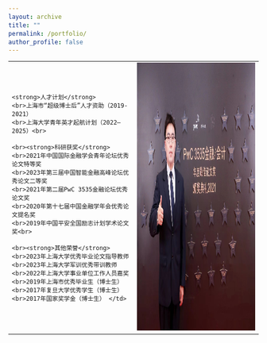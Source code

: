 ```yaml
---
layout: archive
title: ""
permalink: /portfolio/
author_profile: false
---
```


<table width= "100%" frame=void>
  <tr>
  <td width= "50%" > 
    
    <strong>人才计划</strong>
    <br>上海市“超级博士后”人才资助（2019-2021）
    <br>上海大学青年英才起航计划（2022–2025）<br>
    
    <br><strong>科研获奖</strong>
    <br>2021年中国国际金融学会青年论坛优秀论文特等奖
    <br>2023年第三届中国智能金融高峰论坛优秀论文二等奖
    <br>2021年第二届PwC 3535金融论坛优秀论文奖
    <br>2020年第十七届中国金融学年会优秀论文提名奖
    <br>2019年中国平安全国励志计划学术论文奖<br>
    ​
    <br><strong>其他荣誉</strong>
    <br>2023年上海大学优秀毕业论文指导教师
    <br>2023年上海大学军训优秀带训教师
    <br>2022年上海大学事业单位工作人员嘉奖
    <br>2019年上海市优秀毕业生（博士生）
    <br>2017年复旦大学优秀学生（博士生）
    <br>2017年国家奖学金（博士生） </td>
  <td width= "50%" ><img src="/images/fig2.jpg" height="540" width="360"></td>
  </tr>
  <table>